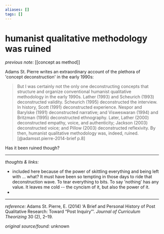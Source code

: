 ```yaml
---
aliases: []
tags: []
---
```


# humanist qualitative methodology was ruined

_previous note:_ [[concept as method]]

Adams St. Pierre writes an extraordinary account of the plethora of 'concept deconstruction' in the early 1990s:

>But I was certainly not the only one deconstructing concepts that structure and organize conventional humanist qualitative methodology in the early 1990s. Lather (1993) and Scheurich (1993) deconstructed validity. Scheurich (1995) deconstructed the interview. In history, Scott (1991) deconstructed experience. Nespor and Barylske (1991) deconstructed narrative; and Visweswaran (1994) and Britzman (1995) deconstructed ethnography. Later, Lather (2000) deconstructed empathy, voice, and authenticity; Jackson (2003) deconstructed voice; and Pillow (2003) deconstructed reflexivity. By then, humanist qualitative methodology was, indeed, ruined.[@adamsst.pierre-2014-brief p.8]

Has it been ruined though?

---

_thoughts & links:_

- included here because of the power of skittling everything and being left with ... what? It must have been so tempting in those days to ride that deconstruction wave. To tear everything to bits. To say 'nothing' has any value. It leaves me cold -- the cyncism of it, but also the power of it. 
- 

---

_reference:_ Adams St. Pierre, E. (2014) ‘A Brief and Personal History of Post Qualitative Research: Toward “Post Inquiry”’. _Journal of Curriculum Theorizing_ 30 (2), 2–19.

_original source/found:_ unknown